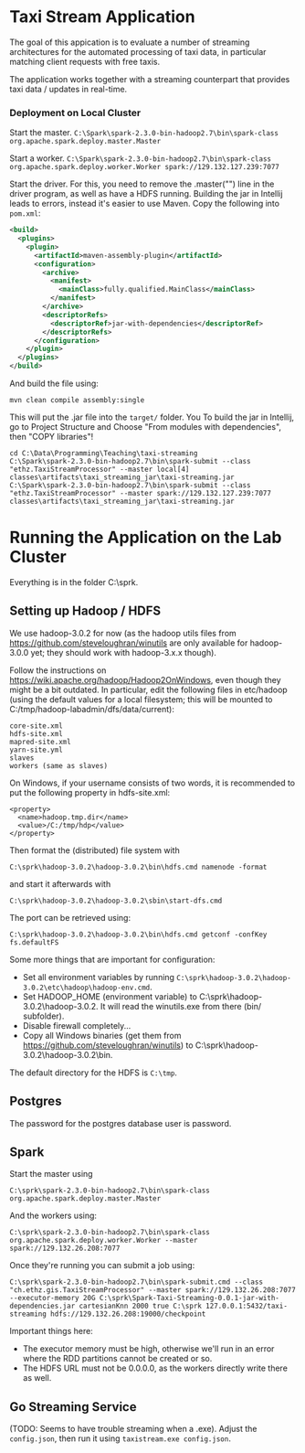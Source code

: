 # Taxi Stream Application

The goal of this appication is to evaluate a number of streaming architectures for the automated processing of taxi data, 
in particular matching client requests with free taxis.

The application works together with a streaming counterpart that provides taxi data / updates in real-time.


### Deployment on Local Cluster

Start the master.
`C:\Spark\spark-2.3.0-bin-hadoop2.7\bin\spark-class org.apache.spark.deploy.master.Master`

Start a worker.
`C:\Spark\spark-2.3.0-bin-hadoop2.7\bin\spark-class org.apache.spark.deploy.worker.Worker spark://129.132.127.239:7077`

Start the driver.
For this, you need to remove the .master("") line in the driver program, as well as have a HDFS running.
Building the jar in Intellij leads to errors, instead it's easier to use Maven. Copy the following into `pom.xml`:
```xml
<build>
  <plugins>
    <plugin>
      <artifactId>maven-assembly-plugin</artifactId>
      <configuration>
        <archive>
          <manifest>
            <mainClass>fully.qualified.MainClass</mainClass>
          </manifest>
        </archive>
        <descriptorRefs>
          <descriptorRef>jar-with-dependencies</descriptorRef>
        </descriptorRefs>
      </configuration>
    </plugin>
  </plugins>
</build>
```

And build the file using:
```
mvn clean compile assembly:single
```
This will put the .jar file into the `target/` folder. You 
To build the jar in Intellij, go to Project Structure and Choose "From modules with dependencies", then "COPY libraries"!
```
cd C:\Data\Programming\Teaching\taxi-streaming
C:\Spark\spark-2.3.0-bin-hadoop2.7\bin\spark-submit --class "ethz.TaxiStreamProcessor" --master local[4] classes\artifacts\taxi_streaming_jar\taxi-streaming.jar
C:\Spark\spark-2.3.0-bin-hadoop2.7\bin\spark-submit --class "ethz.TaxiStreamProcessor" --master spark://129.132.127.239:7077 classes\artifacts\taxi_streaming_jar\taxi-streaming.jar
```

# Running the Application on the Lab Cluster

Everything is in the folder C:\sprk.

## Setting up Hadoop / HDFS

We use hadoop-3.0.2 for now (as the hadoop utils files from https://github.com/steveloughran/winutils are only available for hadoop-3.0.0 yet; they should work with hadoop-3.x.x though). 

Follow the instructions on https://wiki.apache.org/hadoop/Hadoop2OnWindows, even though 
they might be a bit outdated. In particular, edit the following files in etc/hadoop (using the default values for a local filesystem; this will be mounted to C:/tmp/hadoop-labadmin/dfs/data/current):
```
core-site.xml
hdfs-site.xml
mapred-site.xml
yarn-site.yml
slaves
workers (same as slaves)
```

On Windows, if your username consists of two words, it is recommended to put the following property in hdfs-site.xml:
```
<property>
  <name>hadoop.tmp.dir</name>
  <value>/C:/tmp/hdp</value>
</property>
```

Then format the (distributed) file system with 
```
C:\sprk\hadoop-3.0.2\hadoop-3.0.2\bin\hdfs.cmd namenode -format
```

and start it afterwards with
```
C:\sprk\hadoop-3.0.2\hadoop-3.0.2\sbin\start-dfs.cmd
```

The port can be retrieved using:
```
C:\sprk\hadoop-3.0.2\hadoop-3.0.2\bin\hdfs.cmd getconf -confKey fs.defaultFS
```

Some more things that are important for configuration:
* Set all environment variables by running `C:\sprk\hadoop-3.0.2\hadoop-3.0.2\etc\hadoop\hadoop-env.cmd`.
* Set HADOOP_HOME (environment variable) to C:\sprk\hadoop-3.0.2\hadoop-3.0.2. It will read the winutils.exe from there (bin/ subfolder).
* Disable firewall completely...
* Copy all Windows binaries (get them from https://github.com/steveloughran/winutils) to C:\sprk\hadoop-3.0.2\hadoop-3.0.2\bin.

The default directory for the HDFS is `C:\tmp`.

## Postgres

The password for the postgres database user is password.

## Spark
Start the master using 
```
C:\sprk\spark-2.3.0-bin-hadoop2.7\bin\spark-class org.apache.spark.deploy.master.Master
```

And the workers using:
```
C:\sprk\spark-2.3.0-bin-hadoop2.7\bin\spark-class org.apache.spark.deploy.worker.Worker --master spark://129.132.26.208:7077
```

Once they're running you can submit a job using:
```
C:\sprk\spark-2.3.0-bin-hadoop2.7\bin\spark-submit.cmd --class "ch.ethz.gis.TaxiStreamProcessor" --master spark://129.132.26.208:7077 --executor-memory 20G C:\sprk\Spark-Taxi-Streaming-0.0.1-jar-with-dependencies.jar cartesianKnn 2000 true C:\sprk 127.0.0.1:5432/taxi-streaming hdfs://129.132.26.208:19000/checkpoint
```

Important things here:
* The executor memory must be high, otherwise we'll run in an error where the RDD partitions cannot be created or so.
* The HDFS URL must not be 0.0.0.0, as the workers directly write there as well.


## Go Streaming Service
(TODO: Seems to have trouble streaming when a .exe).
Adjust the `config.json`, then run it using `taxistream.exe config.json`. 
